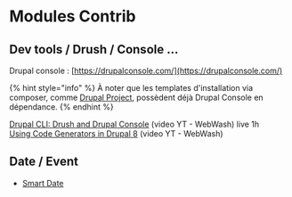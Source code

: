 # Modules Contrib

## Dev tools / Drush / Console ...

Drupal console : [https://drupalconsole.com/](https://drupalconsole.com/)  


{% hint style="info" %}
À noter que les templates d'installation via composer, comme [Drupal Project](https://github.com/drupal-composer/drupal-project), possèdent déjà Drupal Console en dépendance.
{% endhint %}

[Drupal CLI: Drush and Drupal Console](https://youtu.be/QkRF1hc51QE) \(video YT - WebWash\) live 1h  
[Using Code Generators in Drupal 8](https://www.youtube.com/watch?v=OBuOFAca4kM) \(video YT - WebWash\)

## Date / Event

* [Smart Date](https://www.drupal.org/project/smart_date)



